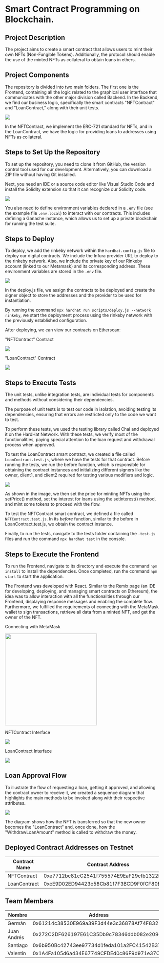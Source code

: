 # Smart Contract Programming on Blockchain.

## Project Description

The project aims to create a smart contract that allows users to mint their own NFTs (Non-Fungible Tokens). Additionally, the protocol should enable the use of the minted NFTs as collateral to obtain loans in ethers.

## Project Components

The repository is divided into two main folders. The first one is the Frontend, containing all the logic related to the graphical user interface that communicates with the other major division called Backend. In the Backend, we find our business logic, specifically the smart contracts "NFTContract" and "LoanContract," along with their unit tests.

<img  src="./assets/UML.jpg"/>

In the NFTContract, we implement the ERC-721 standard for NFTs, and in the LoanContract, we have the logic for providing loans to addresses using NFTs as collateral.

## Steps to Set Up the Repository

To set up the repository, you need to clone it from GitHub, the version control tool used for our development. Alternatively, you can download a ZIP file without having Git installed.

Next, you need an IDE or a source code editor like Visual Studio Code and install the Solidity extension so that it can recognize our Solidity code.

<img  src="./assets/solidity.png"/>

You also need to define environment variables declared in a `.env` file (see the example file `.env.local`) to interact with our contracts. This includes defining a Ganache instance, which allows us to set up a private blockchain for running the test suite.

## Steps to Deploy

To deploy, we add the rinkeby network within the `hardhat.config.js` file to deploy our digital contracts. We include the Infura provider URL to deploy to the rinkeby network. Also, we include the private key of our Rinkeby account (linked to our Metamask) and its corresponding address. These environment variables are stored in the `.env` file.

<img  src="./assets/rinkeby.png"/>

In the deploy.js file, we assign the contracts to be deployed and create the signer object to store the addresses and the provider to be used for instantiation.

By running the command `npx hardhat run scripts/deploy.js --network rinkeby`, we start the deployment process using the rinkeby network with the previously established configuration.

After deploying, we can view our contracts on Etherscan:

"NFTContract" Contract

<img  src="./assets/NFTContract-rinkeby.png"/>

"LoanContract" Contract

<img  src="./assets/LoanContract-rinkeby.png"/>

## Steps to Execute Tests

The unit tests, unlike integration tests, are individual tests for components and methods without considering their dependencies.

The purpose of unit tests is to test our code in isolation, avoiding testing its dependencies, ensuring that errors are restricted only to the code we want to test.

To perform these tests, we used the testing library called Chai and deployed it on the HardHat Network. With these tests, we verify most of the functionalities, paying special attention to the loan request and withdrawal process when approved.

To test the LoanContract smart contract, we created a file called `LoanContract.test.js`, where we have the tests for that contract. Before running the tests, we run the before function, which is responsible for obtaining the contract instances and initializing different signers like the owner, client1, and client2 required for testing various modifiers and logic.

<img  src="./assets/before-tests.png"/>

As shown in the image, we then set the price for minting NFTs using the setPrice() method, set the interest for loans using the setInterest() method, and mint some tokens to proceed with the flow.

To test the NFTContract smart contract, we defined a file called `NFTContract.test.js`. In its _before_ function, similar to the before in LoanContract.test.js, we obtain the contract instance.

Finally, to run the tests, navigate to the tests folder containing the `.test.js` files and run the command `npx hardhat test` in the console.

## Steps to Execute the Frontend

To run the Frontend, navigate to its directory and execute the command `npm install` to install the dependencies. Once completed, run the command `npm start` to start the application.

The Frontend was developed with React. Similar to the Remix page (an IDE for developing, deploying, and managing smart contracts on Ethereum), the idea was to allow interaction with all the functionalities through our Frontend, displaying response messages and enabling the complete flow. Furthermore, we fulfilled the requirements of connecting with the MetaMask wallet to sign transactions, retrieve all data from a minted NFT, and get the owner of the NFT.

Connecting with MetaMask

<img  src="./assets/metamask.jpeg" width="300"/>

NFTContract Interface

<img  src="./assets/nft-contract-front.jpeg"/>

LoanContract Interface

<img  src="./assets/loan-contract-front.jpeg"/>

## Loan Approval Flow

To illustrate the flow of requesting a loan, getting it approved, and allowing the contract owner to receive it, we created a sequence diagram that highlights the main methods to be invoked along with their respective attributes.

<img  src="./assets/secuence.jpeg"/>

The diagram shows how the NFT is transferred so that the new owner becomes the "LoanContract" and, once done, how the "WithdrawLoanAmount" method is called to withdraw the money.

## Deployed Contract Addresses on Testnet

| Contract Name | Contract Address                           | Contract Balance | Signer Address                             |
| ------------- | ------------------------------------------ | ---------------- | ------------------------------------------ |
| NFTContract   | 0xe7712bc81cC2541f755574E9EaF29cfb1322f15B | 0                | 0x6b950Bc42743ee97734d1feda101a2FC41542B37 |
| LoanContract  | 0xcE9D02ED94423c58Cb81f7F3BCD9F0fCF80E1eE6 | 0                | 0x6b950Bc42743ee97734d1feda101a2FC41542B37 |

## Team Members

| Nombre      | Address                                    |
| ----------- | ------------------------------------------ |
| Germán      | 0x61214c38530E969a39F3d44e3c36878Af74F8321 |
| Juan Andrés | 0x272C2DF626197E61C35Db9c78346ddb082e209CE |
| Santiago    | 0x6b950Bc42743ee97734d1feda101a2FC41542B37 |
| Valentín    | 0x1A4Fa105d6a434E67749CFDEd0c86F9d971e37C7 |
